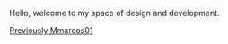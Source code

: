 Hello, welcome to my space of design and development.

[Previously Mmarcos01](https://github.com/Mmarcos01?tab=repositories)

